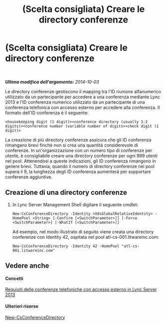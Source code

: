 ﻿---
title: (Scelta consigliata) Creare le directory conferenze
TOCTitle: (Scelta consigliata) Creare le directory conferenze
ms:assetid: 787f4c94-1c96-468a-a74d-e06b7bd4b8a3
ms:mtpsurl: https://technet.microsoft.com/it-it/library/Dn832056(v=OCS.15)
ms:contentKeyID: 63232648
ms.date: 08/24/2015
mtps_version: v=OCS.15
ms.translationtype: HT
---

# (Scelta consigliata) Creare le directory conferenze

 

_**Ultima modifica dell'argomento:** 2014-10-03_

Le directory conferenze gestiscono il mapping tra l'ID riunione alfanumerico utilizzato da un partecipante per accedere a una conferenza mediante Lync 2013 e l'ID conferenza numerico utilizzato da un partecipante di una conferenza telefonica con accesso esterno per accedere alla conferenza. Il formato dell'ID conferenza è il seguente:

    <housekeeping digit (1 digit)><conference directory (usually 1-2 digits)><conference number (variable number of digits><check digit (1 digit)>

La creazione di più directory conferenze assicura che gli ID conferenza rimangano brevi finché non si crea una quantità considerevole di conferenze. In un'organizzazione con un numero tipo di conferenze per utente, è consigliabile creare una directory conferenze per ogni 999 utenti nel pool. Attenendosi a queste indicazioni, gli ID conferenza rimangono in genere brevi. Tuttavia, quando il numero di directory conferenze nei pool supera il 9, la lunghezza degli ID conferenza aumenterà per supportare conferenze aggiuntive.

## Creazione di una directory conferenze

1.  In Lync Server Management Shell digitare il seguente cmdlet:
    
        New-CsConferenceDirectory -Identity <XdsGlobalRelativeIdentity> -HomePool <String> [-Confirm [<SwitchParameter>]] [-Force <SwitchParameter>] [-WhatIf [<SwitchParameter>]]
    
    Ad esempio, nel modo illustrato di seguito viene creata una directory conferenze con Identity 42, ospitata nel pool atl-cs-001.litwareinc.com:
    
        New-CsConferenceDirectory -Identity 42 -HomePool "atl-cs-001.litwareinc.com"

## Vedere anche

#### Concetti

[Requisiti delle conferenze telefoniche con accesso esterno in Lync Server 2013](lync-server-2013-dial-in-conferencing-requirements.md)  

#### Ulteriori risorse

[New-CsConferenceDirectory](new-csconferencedirectory.md)

